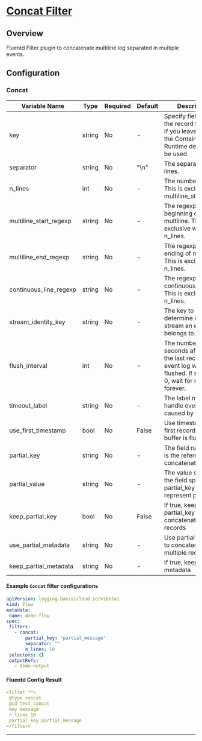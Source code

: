 # [Concat Filter](https://github.com/fluent-plugins-nursery/fluent-plugin-concat)
## Overview
 Fluentd Filter plugin to concatenate multiline log separated in multiple events.

## Configuration
### Concat
| Variable Name | Type | Required | Default | Description |
|---|---|---|---|---|
| key | string | No | - | Specify field name in the record to parse. If you leave empty the Container Runtime default will be used.<br> |
| separator | string | No |  "\n" | The separator of lines. <br> |
| n_lines | int | No | - | The number of lines. This is exclusive with multiline_start_regex.<br> |
| multiline_start_regexp | string | No | - | The regexp to match beginning of multiline. This is exclusive with n_lines.<br> |
| multiline_end_regexp | string | No | - | The regexp to match ending of multiline. This is exclusive with n_lines.<br> |
| continuous_line_regexp | string | No | - | The regexp to match continuous lines. This is exclusive with n_lines.<br> |
| stream_identity_key | string | No | - | The key to determine which stream an event belongs to.<br> |
| flush_interval | int | No | - | The number of seconds after which the last received event log will be flushed. If specified 0, wait for next line forever.<br> |
| timeout_label | string | No | - | The label name to handle events caused by timeout.<br> |
| use_first_timestamp | bool | No |  False | Use timestamp of first record when buffer is flushed. <br> |
| partial_key | string | No | - | The field name that is the reference to concatenate records<br> |
| partial_value | string | No | - | The value stored in the field specified by partial_key that represent partial log<br> |
| keep_partial_key | bool | No | False | If true, keep partial_key in concatenated records <br> |
| use_partial_metadata | string | No | - | Use partial metadata to concatenate multiple records<br> |
| keep_partial_metadata | string | No | - | If true, keep partial metadata<br> |
 #### Example `Concat` filter configurations
 ```yaml
apiVersion: logging.banzaicloud.io/v1beta1
kind: Flow
metadata:
  name: demo-flow
spec:
  filters:
    - concat:
        partial_key: "partial_message"
        separator: ""
        n_lines: 10
  selectors: {}
  outputRefs:
    - demo-output
 ```

 #### Fluentd Config Result
 ```yaml
<filter **>
  @type concat
  @id test_concat
  key message
  n_lines 10
  partial_key partial_message
</filter>
 ```

---
